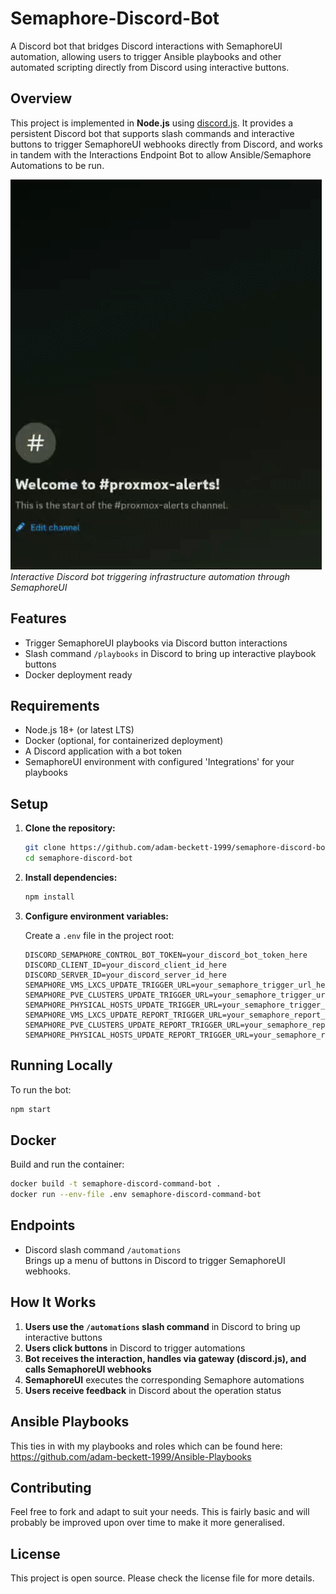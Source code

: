 
# Semaphore-Discord-Bot

A Discord bot that bridges Discord interactions with SemaphoreUI automation, allowing users to trigger Ansible playbooks and other automated scripting directly from Discord using interactive buttons.

## Overview

This project is implemented in **Node.js** using [discord.js](https://discord.js.org/). It provides a persistent Discord bot that supports slash commands and interactive buttons to trigger SemaphoreUI webhooks directly from Discord, and works in tandem with the Interactions Endpoint Bot to allow Ansible/Semaphore Automations to be run.

![Bot Demo](demo.gif)
*Interactive Discord bot triggering infrastructure automation through SemaphoreUI*

## Features

- Trigger SemaphoreUI playbooks via Discord button interactions
- Slash command `/playbooks` in Discord to bring up interactive playbook buttons
- Docker deployment ready

## Requirements

- Node.js 18+ (or latest LTS)
- Docker (optional, for containerized deployment)
- A Discord application with a bot token
- SemaphoreUI environment with configured 'Integrations' for your playbooks

## Setup

1. **Clone the repository:**

   ```sh
   git clone https://github.com/adam-beckett-1999/semaphore-discord-bot.git
   cd semaphore-discord-bot
   ```

2. **Install dependencies:**

   ```sh
   npm install
   ```

3. **Configure environment variables:**

   Create a `.env` file in the project root:

   ```env
   DISCORD_SEMAPHORE_CONTROL_BOT_TOKEN=your_discord_bot_token_here
   DISCORD_CLIENT_ID=your_discord_client_id_here
   DISCORD_SERVER_ID=your_discord_server_id_here
   SEMAPHORE_VMS_LXCS_UPDATE_TRIGGER_URL=your_semaphore_trigger_url_here
   SEMAPHORE_PVE_CLUSTERS_UPDATE_TRIGGER_URL=your_semaphore_trigger_url_here
   SEMAPHORE_PHYSICAL_HOSTS_UPDATE_TRIGGER_URL=your_semaphore_trigger_url_here
   SEMAPHORE_VMS_LXCS_UPDATE_REPORT_TRIGGER_URL=your_semaphore_report_trigger_url_here
   SEMAPHORE_PVE_CLUSTERS_UPDATE_REPORT_TRIGGER_URL=your_semaphore_report_trigger_url_here
   SEMAPHORE_PHYSICAL_HOSTS_UPDATE_REPORT_TRIGGER_URL=your_semaphore_report_trigger_url_here
   ```

## Running Locally

To run the bot:

```sh
npm start
```

## Docker

Build and run the container:

```sh
docker build -t semaphore-discord-command-bot .
docker run --env-file .env semaphore-discord-command-bot
```

## Endpoints

- Discord slash command `/automations`  
  Brings up a menu of buttons in Discord to trigger SemaphoreUI webhooks.

## How It Works

1. **Users use the `/automations` slash command** in Discord to bring up interactive buttons
2. **Users click buttons** in Discord to trigger automations
3. **Bot receives the interaction, handles via gateway (discord.js), and calls SemaphoreUI webhooks**
4. **SemaphoreUI** executes the corresponding Semaphore automations
5. **Users receive feedback** in Discord about the operation status

## Ansible Playbooks

This ties in with my playbooks and roles which can be found here: <https://github.com/adam-beckett-1999/Ansible-Playbooks>

## Contributing

Feel free to fork and adapt to suit your needs. This is fairly basic and will probably be improved upon over time to make it more generalised.

## License

This project is open source. Please check the license file for more details.
